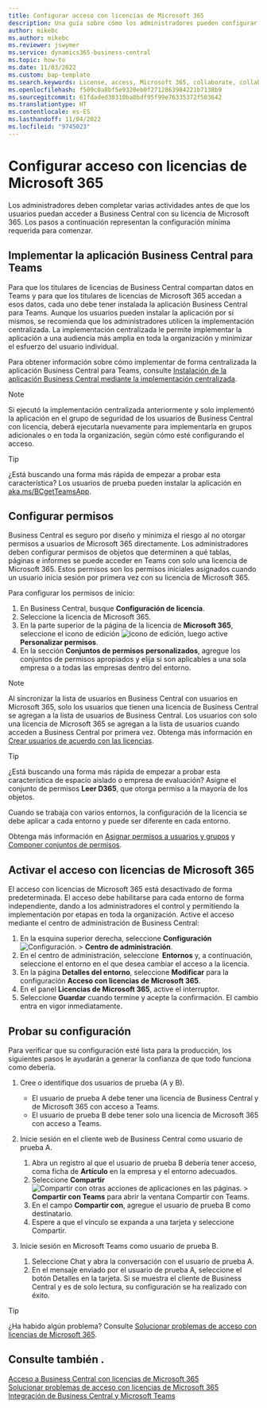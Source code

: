 ```yaml
---
title: Configurar acceso con licencias de Microsoft 365
description: Una guía sobre cómo los administradores pueden configurar el acceso a Business Central con licencias de Microsoft 365.
author: mikebc
ms.author: mikebc
ms.reviewer: jswymer
ms.service: dynamics365-business-central
ms.topic: how-to
ms.date: 11/03/2022
ms.custom: bap-template
ms.search.keywords: License, access, Microsoft 365, collaborate, collaboration, Teams, Microsoft Teams
ms.openlocfilehash: f509c0a8bf5e9320eb0f2712863984221b7138b9
ms.sourcegitcommit: 61fdaded30310ba8bdf95f99e76335372f583642
ms.translationtype: HT
ms.contentlocale: es-ES
ms.lasthandoff: 11/04/2022
ms.locfileid: "9745023"
---
```

# <a name="set-up-access-with-microsoft-365-licenses"></a>Configurar acceso con licencias de Microsoft 365 

Los administradores deben completar varias actividades antes de que los usuarios puedan acceder a Business Central con su licencia de Microsoft 365. Los pasos a continuación representan la configuración mínima requerida para comenzar.  

## <a name="deploy-the-business-central-app-for-teams"></a>Implementar la aplicación Business Central para Teams 

Para que los titulares de licencias de Business Central compartan datos en Teams y para que los titulares de licencias de Microsoft 365 accedan a esos datos, cada uno debe tener instalada la aplicación Business Central para Teams. Aunque los usuarios pueden instalar la aplicación por sí mismos, se recomienda que los administradores utilicen la implementación centralizada. La implementación centralizada le permite implementar la aplicación a una audiencia más amplia en toda la organización y minimizar el esfuerzo del usuario individual. 

Para obtener información sobre cómo implementar de forma centralizada la aplicación Business Central para Teams, consulte [Instalación de la aplicación Business Central mediante la implementación centralizada](admin-teams-integration.md#installing-the-business-central-app-by-using-centralized-deployment).

> [!NOTE]
> Si ejecutó la implementación centralizada anteriormente y solo implementó la aplicación en el grupo de seguridad de los usuarios de Business Central con licencia, deberá ejecutarla nuevamente para implementarla en grupos adicionales o en toda la organización, según cómo esté configurando el acceso.

> [!TIP]
> ¿Está buscando una forma más rápida de empezar a probar esta característica? Los usuarios de prueba pueden instalar la aplicación en [aka.ms/BCgetTeamsApp](https://aka.ms/BCgetTeamsApp).

## <a name="configure-permissions"></a>Configurar permisos

Business Central es seguro por diseño y minimiza el riesgo al no otorgar permisos a usuarios de Microsoft 365 directamente. Los administradores deben configurar permisos de objetos que determinen a qué tablas, páginas e informes se puede acceder en Teams con solo una licencia de Microsoft 365. Estos permisos son los permisos iniciales asignados cuando un usuario inicia sesión por primera vez con su licencia de Microsoft 365. 

Para configurar los permisos de inicio:

1. En Business Central, busque **Configuración de licencia**.
2. Seleccione la licencia de Microsoft 365.
3. En la parte superior de la página de la licencia de **Microsoft 365**, seleccione el icono de edición ![icono de edición](media/edit-pencil.png), luego active **Personalizar permisos**. 
4. En la sección **Conjuntos de permisos personalizados**, agregue los conjuntos de permisos apropiados y elija si son aplicables a una sola empresa o a todas las empresas dentro del entorno.

> [!NOTE]
> Al sincronizar la lista de usuarios en Business Central con usuarios en Microsoft 365, solo los usuarios que tienen una licencia de Business Central se agregan a la lista de usuarios de Business Central. Los usuarios con solo una licencia de Microsoft 365 se agregan a la lista de usuarios cuando acceden a Business Central por primera vez. Obtenga más información en [Crear usuarios de acuerdo con las licencias](ui-how-users-permissions.md).

> [!TIP]
> ¿Está buscando una forma más rápida de empezar a probar esta característica de espacio aislado o empresa de evaluación? Asigne el conjunto de permisos **Leer D365**, que otorga permiso a la mayoría de los objetos.  

Cuando se trabaja con varios entornos, la configuración de la licencia se debe aplicar a cada entorno y puede ser diferente en cada entorno. 

Obtenga más información en [Asignar permisos a usuarios y grupos](ui-define-granular-permissions.md) y [Componer conjuntos de permisos](/dynamics365/business-central/dev-itpro/developer/devenv-permissionset-composing).

## <a name="turn-on-access-with-microsoft-365-licenses"></a>Activar el acceso con licencias de Microsoft 365

El acceso con licencias de Microsoft 365 está desactivado de forma predeterminada. El acceso debe habilitarse para cada entorno de forma independiente, dando a los administradores el control y permitiendo la implementación por etapas en toda la organización. Active el acceso mediante el centro de administración de Business Central: 

1. En la esquina superior derecha, seleccione **Configuración** ![Configuración.](media/ui-experience/settings_icon_small.png "Icono de configuración para el área de trabajo") > **Centro de administración**.  
2. En el centro de administración, seleccione  **Entornos** y, a continuación, seleccione el entorno en el que desea cambiar el acceso a la licencia. 
3. En la página **Detalles del entorno**, seleccione **Modificar** para la configuración **Acceso con licencias de Microsoft 365**.
4. En el panel **Licencias de Microsoft 365**, active el interruptor. 
5. Seleccione **Guardar** cuando termine y acepte la confirmación. El cambio entra en vigor inmediatamente.

## <a name="test-your-setup"></a>Probar su configuración

Para verificar que su configuración esté lista para la producción, los siguientes pasos le ayudarán a generar la confianza de que todo funciona como debería. 

1. Cree o identifique dos usuarios de prueba (A y B).

   - El usuario de prueba A debe tener una licencia de Business Central y de Microsoft 365 con acceso a Teams.
   - El usuario de prueba B debe tener solo una licencia de Microsoft 365 con acceso a Teams.

2. Inicie sesión en el cliente web de Business Central como usuario de prueba A.

   1. Abra un registro al que el usuario de prueba B debería tener acceso, coma ficha de **Artículo** en la empresa y el entorno adecuados.
   2. Seleccione **Compartir** ![Compartir con otras acciones de aplicaciones en las páginas.](media/share-icon.png) > **Compartir con Teams** para abrir la ventana Compartir con Teams.
   3. En el campo **Compartir con**, agregue el usuario de prueba B como destinatario. 
   4. Espere a que el vínculo se expanda a una tarjeta y seleccione Compartir. 

3. Inicie sesión en Microsoft Teams como usuario de prueba B.

   1. Seleccione Chat y abra la conversación con el usuario de prueba A. 
   2. En el mensaje enviado por el usuario de prueba A, seleccione el botón Detalles en la tarjeta. Si se muestra el cliente de Business Central y es de solo lectura, su configuración se ha realizado con éxito. 

> [!TIP]
> ¿Ha habido algún problema? Consulte [Solucionar problemas de acceso con licencias de Microsoft 365](admin-access-with-m365-license-troubleshooting.md).

## <a name="see-also"></a>Consulte también .

[Acceso a Business Central con licencias de Microsoft 365](admin-access-with-m365-license.md#minimum-requirements)  
[Solucionar problemas de acceso con licencias de Microsoft 365](admin-access-with-m365-license-troubleshooting.md)  
[Integración de Business Central y Microsoft Teams](across-teams-overview.md)  